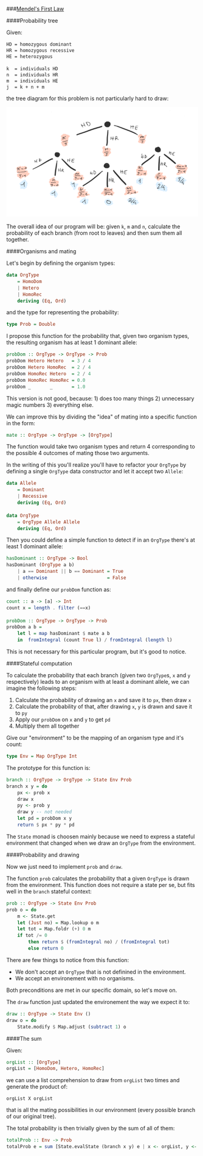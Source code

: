 ###[Mendel's First Law](http://rosalind.info/problems/iprb/)

####Probability tree

Given:

```
HD = homozygous dominant
HR = homozygous recessive 
HE = heterozygous

k  = individuals HD
n  = individuals HR
m  = individuals HE
j  = k + n + m
```

the tree diagram for this problem is not particularly hard to draw:

![The probability tree diagram](probability_tree.png)

The overall idea of our program will be: given `k`, `m` and `n`, calculate the probability of each branch (from root to leaves) and then sum them all together.

####Organisms and mating

Let's begin by defining the organism types:

```haskell
data OrgType 
    = HomoDom
    | Hetero
    | HomoRec
    deriving (Eq, Ord)
```

and the type for representing the probability:

```haskell
type Prob = Double
```

I propose this function for the probability that, given two organism types, the resulting organism has at least 1 dominant allele:

```haskell
probDom :: OrgType -> OrgType -> Prob
probDom Hetero Hetero   = 3 / 4
probDom Hetero HomoRec  = 2 / 4
probDom HomoRec Hetero  = 2 / 4
probDom HomoRec HomoRec = 0.0
probDom _       _       = 1.0
```

This version is not good, because: 1) does too many things 2) unnecessary magic numbers 3) everything else. 

We can improve this by dividing the "idea" of mating into a specific function in the form:

```haskell
mate :: OrgType -> OrgType -> [OrgType]
```

The function would take two organism types and return 4 corresponding to the possible 4 outcomes of mating those two arguments.

In the writing of this you'll realize you'll have to refactor your `OrgType` by defining a single `OrgType` data constructor and let it accept two `Allele`:

```haskell
data Allele
    = Dominant
    | Recessive
    deriving (Eq, Ord)

data OrgType
    = OrgType Allele Allele
    deriving (Eq, Ord)
```

Then you could define a simple function to detect if in an `OrgType` there's at least 1 dominant allele:

```haskell
hasDominant :: OrgType -> Bool
hasDominant (OrgType a b)
    | a == Dominant || b == Dominant = True
    | otherwise                      = False
```

and finally define our `probDom` function as:

```haskell
count :: a -> [a] -> Int
count x = length . filter (==x)

probDom :: OrgType -> OrgType -> Prob
probDom a b = 
    let l = map hasDominant $ mate a b
    in  fromIntegral (count True l) / fromIntegral (length l)
```

This is not necessary for this particular program, but it's good to notice.

####Stateful computation

To calculate the probability that each branch (given two `OrgType`s, `x` and `y` respectively) leads to an organism with at least a dominant allele, we can imagine the following steps:

 1. Calculate the probability of drawing an `x` and save it to `px`, then draw `x`
 2. Calculate the probability of that, after drawing `x`, `y` is drawn and save it to `py`
 3. Apply our `probDom` on `x` and `y` to get `pd`
 4. Multiply them all together

Give our "environment" to be the mapping of an organism type and it's count:

```haskell
type Env = Map OrgType Int
```

The prototype for this function is:

```haskell
branch :: OrgType -> OrgType -> State Env Prob
branch x y = do
    px <- prob x
    draw x
    py <- prob y
    draw y -- not needed
    let pd = probDom x y
    return $ px * py * pd
```

The `State` monad is choosen mainly because we need to express a stateful environment that changed when we draw an `OrgType` from the environment.

####Probability and drawing

Now we just need to implement `prob` and `draw`.

The function `prob` calculates the probability that a given `OrgType` is drawn from the environment. This function does not require a state per se, but fits well in the `branch` stateful context:

```haskell
prob :: OrgType -> State Env Prob
prob o = do
    m <- State.get
    let (Just no) = Map.lookup o m
    let tot = Map.foldr (+) 0 m
    if tot /= 0
        then return $ (fromIntegral no) / (fromIntegral tot)
        else return 0
```

There are few things to notice from this function:

 - We don't accept an `OrgType` that is not definined in the environment.
 - We accept an environement with no organisms.

Both preconditions are met in our specific domain, so let's move on.

The `draw` function just updated the environement the way we expect it to:

```haskell
draw :: OrgType -> State Env ()
draw o = do
    State.modify $ Map.adjust (subtract 1) o
```

####The sum

Given:

```haskell
orgList :: [OrgType]
orgList = [HomoDom, Hetero, HomoRec]
```

we can use a list comprehension to draw from `orgList` two times and generate the product of:

```
orgList X orgList
```

that is all the mating possibilities in our environment (every possible branch of our original tree).

The total probability is then trivially given by the sum of all of them:

```haskell
totalProb :: Env -> Prob
totalProb e = sum [State.evalState (branch x y) e | x <- orgList, y <- orgList]
```
